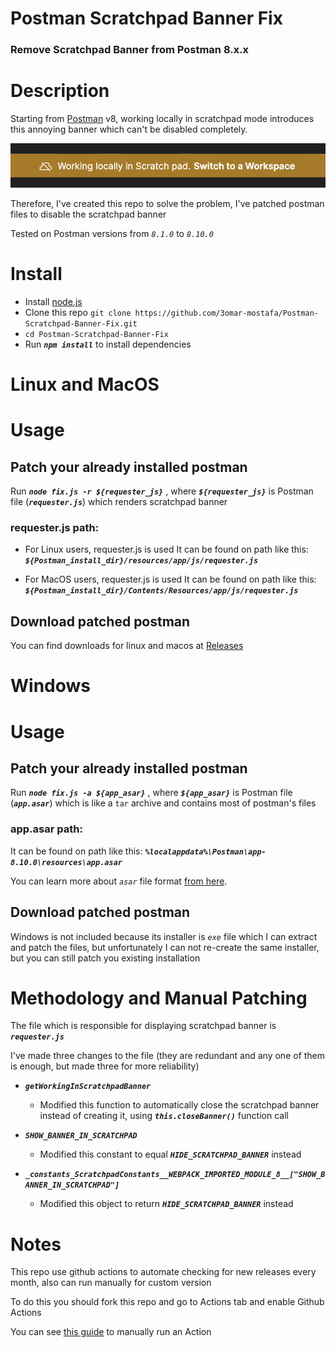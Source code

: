 # Postman Scratchpad Banner Fix
### Remove Scratchpad Banner from Postman 8.x.x

# Description
Starting from [Postman](https://www.postman.com/) v8, working locally in scratchpad mode introduces this annoying banner which can't be disabled completely.

![Scratchpad Banner](screenshots/scratchpad-banner.png)

Therefore, I've created this repo to solve the problem, I've patched postman files to disable the scratchpad banner

Tested on Postman versions from *`8.1.0`* to *`8.10.0`*

# Install
* Install [node.js](https://nodejs.org/en/download/)
* Clone this repo `git clone https://github.com/3omar-mostafa/Postman-Scratchpad-Banner-Fix.git`
* `cd Postman-Scratchpad-Banner-Fix`
* Run ***`npm install`*** to install dependencies

# Linux and MacOS
# Usage
## Patch your already installed postman
Run ***`node fix.js -r ${requester_js}`*** , where ***`${requester_js}`*** is Postman file (***`requester.js`***) which renders scratchpad banner

### requester.js path:

* For Linux users, requester.js is used
  It can be found on path like this: ***`${Postman_install_dir}/resources/app/js/requester.js`***

* For MacOS users, requester.js is used
  It can be found on path like this: ***`${Postman_install_dir}/Contents/Resources/app/js/requester.js`***

## Download patched postman
You can find downloads for linux and macos at [Releases](https://github.com/3omar-mostafa/Postman-Scratchpad-Banner-Fix/releases)

# Windows
# Usage
## Patch your already installed postman
Run ***`node fix.js -a ${app_asar}`*** , where ***`${app_asar}`*** is Postman file (***`app.asar`***) which is like a `tar` archive and contains most of postman's files 

### app.asar path:
It can be found on path like this: ***`%localappdata%\Postman\app-8.10.0\resources\app.asar`***

You can learn more about *`asar`* file format [from here](https://github.com/electron/asar).

## Download patched postman
Windows is not included because its installer is *`exe`* file which I can extract and patch the files, but unfortunately I can not re-create the same installer, but you can still patch you existing installation

# Methodology and Manual Patching
The file which is responsible for displaying scratchpad banner is ***`requester.js`***

I've made three changes to the file (they are redundant and any one of them is enough, but made three for more reliability)

* ***`getWorkingInScratchpadBanner`***
    * Modified this function to automatically close the scratchpad banner instead of creating it, using ***`this.closeBanner()`*** function call

* ***`SHOW_BANNER_IN_SCRATCHPAD`***
    * Modified this constant to equal ***`HIDE_SCRATCHPAD_BANNER`*** instead

* ***`_constants_ScratchpadConstants__WEBPACK_IMPORTED_MODULE_8__["SHOW_BANNER_IN_SCRATCHPAD"]`***
    * Modified this object to return ***`HIDE_SCRATCHPAD_BANNER`*** instead

# Notes
This repo use github actions to automate checking for new releases every month, also can run manually for custom version

To do this you should fork this repo and go to Actions tab and enable Github Actions

You can see [this guide](https://docs.github.com/en/actions/managing-workflow-runs/manually-running-a-workflow) to manually run an Action
